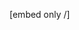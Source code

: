 [embed only /]

<script type="text/javascript">
//Make all pre > code blocks python
(function($){
  $(document).ready(function(){
    $('pre > code').addClass('python')
  })
})(jQuery)
</script>
<link rel="stylesheet" href="/learn/resources/highlight.js/styles/xcode.css">
<script src="/learn/resources/highlight.js/highlight.pack.js"></script>
<script>hljs.initHighlightingOnLoad();</script>
